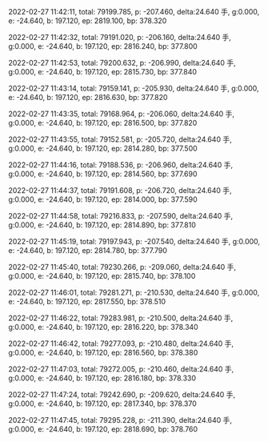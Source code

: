 2022-02-27 11:42:11, total: 79199.785, p: -207.460, delta:24.640 手, g:0.000, e: -24.640, b: 197.120, ep: 2819.100, bp: 378.320

2022-02-27 11:42:32, total: 79191.020, p: -206.160, delta:24.640 手, g:0.000, e: -24.640, b: 197.120, ep: 2816.240, bp: 377.800

2022-02-27 11:42:53, total: 79200.632, p: -206.990, delta:24.640 手, g:0.000, e: -24.640, b: 197.120, ep: 2815.730, bp: 377.840

2022-02-27 11:43:14, total: 79159.141, p: -205.930, delta:24.640 手, g:0.000, e: -24.640, b: 197.120, ep: 2816.630, bp: 377.820

2022-02-27 11:43:35, total: 79168.964, p: -206.060, delta:24.640 手, g:0.000, e: -24.640, b: 197.120, ep: 2816.500, bp: 377.820

2022-02-27 11:43:55, total: 79152.581, p: -205.720, delta:24.640 手, g:0.000, e: -24.640, b: 197.120, ep: 2814.280, bp: 377.500

2022-02-27 11:44:16, total: 79188.536, p: -206.960, delta:24.640 手, g:0.000, e: -24.640, b: 197.120, ep: 2814.560, bp: 377.690

2022-02-27 11:44:37, total: 79191.608, p: -206.720, delta:24.640 手, g:0.000, e: -24.640, b: 197.120, ep: 2814.000, bp: 377.590

2022-02-27 11:44:58, total: 79216.833, p: -207.590, delta:24.640 手, g:0.000, e: -24.640, b: 197.120, ep: 2814.890, bp: 377.810

2022-02-27 11:45:19, total: 79197.943, p: -207.540, delta:24.640 手, g:0.000, e: -24.640, b: 197.120, ep: 2814.780, bp: 377.790

2022-02-27 11:45:40, total: 79230.266, p: -209.060, delta:24.640 手, g:0.000, e: -24.640, b: 197.120, ep: 2815.740, bp: 378.100

2022-02-27 11:46:01, total: 79281.271, p: -210.530, delta:24.640 手, g:0.000, e: -24.640, b: 197.120, ep: 2817.550, bp: 378.510

2022-02-27 11:46:22, total: 79283.981, p: -210.500, delta:24.640 手, g:0.000, e: -24.640, b: 197.120, ep: 2816.220, bp: 378.340

2022-02-27 11:46:42, total: 79277.093, p: -210.480, delta:24.640 手, g:0.000, e: -24.640, b: 197.120, ep: 2816.560, bp: 378.380

2022-02-27 11:47:03, total: 79272.005, p: -210.460, delta:24.640 手, g:0.000, e: -24.640, b: 197.120, ep: 2816.180, bp: 378.330

2022-02-27 11:47:24, total: 79242.690, p: -209.620, delta:24.640 手, g:0.000, e: -24.640, b: 197.120, ep: 2817.340, bp: 378.370

2022-02-27 11:47:45, total: 79295.228, p: -211.390, delta:24.640 手, g:0.000, e: -24.640, b: 197.120, ep: 2818.690, bp: 378.760